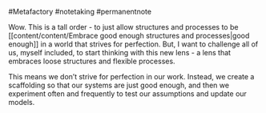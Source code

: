 #Metafactory 
#notetaking 
#permanentnote 


Wow. This is a tall order - to just allow structures and processes to be [[content/content/Embrace good enough structures and processes|good enough]] in a world that strives for perfection. But, I want to challenge all of us, myself included, to start thinking with this new lens - a lens that embraces loose structures and flexible processes.

This means we don’t strive for perfection in our work. Instead, we create a scaffolding so that our systems are just good enough, and then we experiment often and frequently to test our assumptions and update our models. 

